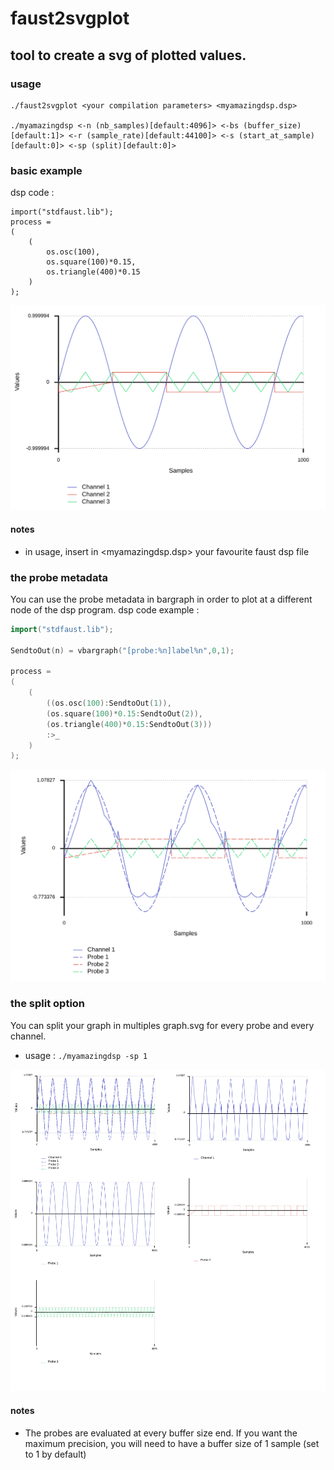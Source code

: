 # faust2svgplot
## tool to create a svg of plotted values.

### usage
```
./faust2svgplot <your compilation parameters> <myamazingdsp.dsp> 

./myamazingdsp <-n (nb_samples)[default:4096]> <-bs (buffer_size)[default:1]> <-r (sample_rate)[default:44100]> <-s (start_at_sample)[default:0]> <-sp (split)[default:0]>
```
### basic example 
dsp code :
```
import("stdfaust.lib");
process = 
(
    (
        os.osc(100),
        os.square(100)*0.15,
        os.triangle(400)*0.15
    )
);
```
![example](/example.png)

#### notes
* in usage, insert in <myamazingdsp.dsp> your favourite faust dsp file


###  the probe metadata 
You can use the probe metadata in bargraph in order to plot at a different node of the dsp program.
dsp code example :
```cpp
import("stdfaust.lib");

SendtoOut(n) = vbargraph("[probe:%n]label%n",0,1);

process = 
(
    (
        ((os.osc(100):SendtoOut(1)),
        (os.square(100)*0.15:SendtoOut(2)),
        (os.triangle(400)*0.15:SendtoOut(3)))
        :>_
    )
);
```
![probe example](/probeexample.png)

### the split option
You can split your graph in multiples graph.svg for every probe and every channel.
* usage : `./myamazingdsp -sp 1`

![example](/splitexample.png)


#### notes
* The probes are evaluated at every buffer size end. 
If you want the maximum precision, you will need to have a buffer size of 1 sample (set to 1 by default)
